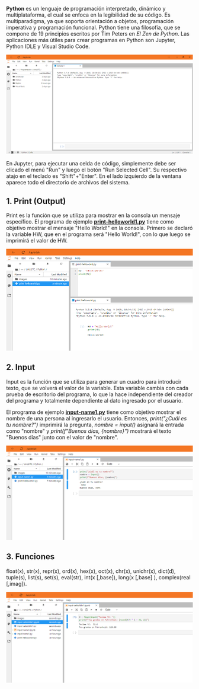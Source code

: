 **Python** es un lenguaje de programación interpretado, dinámico y multiplataforma, el cual se enfoca en la legibilidad de su código. Es multiparadigma, ya que soporta orientación a objetos, programación imperativa y programación funcional. Python tiene una filosofía, que se compone de 19 principios escritos por Tim Peters en _El Zen de Python_. Las aplicaciones más útiles para crear programas en Python son Jupyter, Python IDLE y Visual Studio Code.

![Figura 0-1](images/0-1.png?raw=true)

En Jupyter, para ejecutar una celda de código, simplemente debe ser clicado el menú "Run" y luego el botón "Run Selected Cell". Su respectivo atajo en el teclado es "Shift"+"Enter". En el lado izquierdo de la ventana aparece todo el directorio de archivos del sistema.

## 1. Print (Output)
Print es la función que se utiliza para mostrar en la consola un mensaje específico. El programa de ejemplo **[print-helloworld1.py](print-helloworld1.py)** tiene como objetivo mostrar el mensaje "Hello World!" en la consola. Primero se declaró la variable HW, que en el programa será "Hello World!", con lo que luego se imprimirá el valor de HW.

![Figura 1-1](images/1-2.png?raw=true)

## 2. Input
Input es la función que se utiliza para generar un cuadro para introducir texto, que se volverá el valor de la variable. Esta variable cambia con cada prueba de escritorio del programa, lo que la hace independiente del creador del programa y totalmente dependiente al dato ingresado por el usuario.

El programa de ejemplo **[input-name1.py](input-name1.py)** tiene como objetivo mostrar el nombre de una persona al ingresarlo el usuario. Entonces, _print("¿Cuál es tu nombre?")_ imprimirá la pregunta, _nombre = input()_ asignará la entrada como "nombre" y _print(f"Buenos días, {nombre}")_ mostrará el texto "Buenos días" junto con el valor de "nombre".

![Figura 2-1](images/2-2.png?raw=true)

## 3. Funciones
float(x), str(x), repr(x), ord(x), hex(x), oct(x), chr(x), unichr(x), dict(d), tuple(s), list(s), set(s), eval(str), int(x [,base]), long(x [,base] ), complex(real [,imag]). 

![Figura 3-1](images/3-2.png?raw=true)
